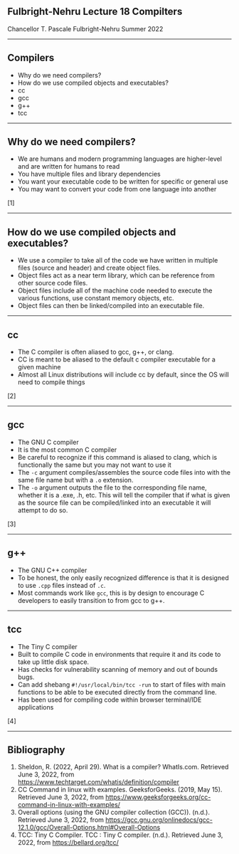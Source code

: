 ## Fulbright-Nehru Lecture 18 Compilters

Chancellor T. Pascale
Fulbright-Nehru
Summer 2022

-------------------------------
## Compilers

- Why do we need compilers?
- How do we use compiled objects and executables?
- cc
- gcc
- g++
- tcc

-------------------------------
## Why do we need compilers?

- We are humans and modern programming languages are higher-level and are written for humans to read
- You have multiple files and library dependencies
- You want your executable code to be written for specific or general use
- You may want to convert your code from one language into another

[1]

-------------------------------
## How do we use compiled objects and executables?

- We use a compiler to take all of the code we have written in multiple files (source and header) and create object files.
- Object files act as a near term library, which can be reference from other source code files.
- Object files include all of the machine code needed to execute the various functions, use constant memory objects, etc.
- Object files can then be linked/compiled into an executable file.

-------------------------------
## cc

- The C compiler is often aliased to gcc, g++, or clang.
- CC is meant to be aliased to the default c compiler executable for a given machine
- Almost all Linux distributions will include cc by default, since the OS will need to compile things

[2]

-------------------------------
## gcc

- The GNU C compiler
- It is the most common C compiler
- Be careful to recognize if this command is aliased to clang, which is functionally the same but you may not want to use it
- The `-c` argument compiles/assembles the source code files into with the same file name but with a `.o` extension.
- The `-o` argument outputs the file to the corresponding file name, whether it is a .exe, .h, etc. This will tell the compiler that if what is given as the source file can be compiled/linked into an executable it will attempt to do so.

[3]

-------------------------------
## g++

- The GNU C++ compiler
- To be honest, the only easily recognized difference is that it is designed to use `.cpp` files instead of `.c`.
- Most commands work like `gcc`, this is by design to encourage C developers to easily transition to from gcc to g++.

-------------------------------
## tcc

- The Tiny C compiler
- Built to compile C code in environments that require it and its code to take up little disk space.
- Has checks for vulnerability scanning of memory and out of bounds bugs.
- Can add shebang `#!/usr/local/bin/tcc -run` to start of files with main functions to be able to be executed directly from the command line.
- Has been used for compiling code within browser terminal/IDE applications

[4]

-------------------------------
## Bibliography

1. Sheldon, R. (2022, April 29). What is a compiler? WhatIs.com. Retrieved June 3, 2022, from https://www.techtarget.com/whatis/definition/compiler 
2. CC Command in linux with examples. GeeksforGeeks. (2019, May 15). Retrieved June 3, 2022, from https://www.geeksforgeeks.org/cc-command-in-linux-with-examples/ 
3. Overall options (using the GNU compiler collection (GCC)). (n.d.). Retrieved June 3, 2022, from https://gcc.gnu.org/onlinedocs/gcc-12.1.0/gcc/Overall-Options.html#Overall-Options 
4. TCC: Tiny C Compiler. TCC : Tiny C compiler. (n.d.). Retrieved June 3, 2022, from https://bellard.org/tcc/ 